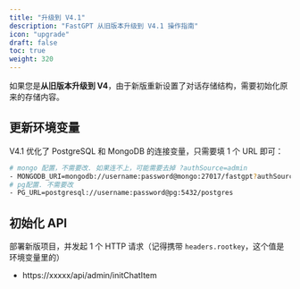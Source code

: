 ```yaml
---
title: "升级到 V4.1"
description: "FastGPT 从旧版本升级到 V4.1 操作指南"
icon: "upgrade"
draft: false
toc: true
weight: 320
---
```


如果您是**从旧版本升级到 V4**，由于新版重新设置了对话存储结构，需要初始化原来的存储内容。

## 更新环境变量

V4.1 优化了 PostgreSQL 和 MongoDB 的连接变量，只需要填 1 个 URL 即可：

```bash
# mongo 配置，不需要改. 如果连不上，可能需要去掉 ?authSource=admin
- MONGODB_URI=mongodb://username:password@mongo:27017/fastgpt?authSource=admin
# pg配置. 不需要改
- PG_URL=postgresql://username:password@pg:5432/postgres
```

## 初始化 API

部署新版项目，并发起 1 个 HTTP 请求（记得携带 `headers.rootkey`，这个值是环境变量里的）

+ https://xxxxx/api/admin/initChatItem